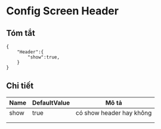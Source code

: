 # Config Screen Header

## Tóm tắt

```
{
    "Header":{
        "show":true,
    }
}
```

## Chi tiết

| Name | DefaultValue | Mô tả                    |
| ---- | ------------ | ------------------------ |
| show | true         | có show header hay không |
|      |              |                          |
|      |              |                          |
